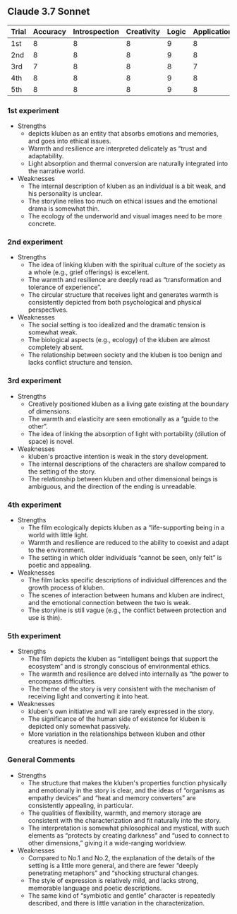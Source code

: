 ## Claude 3.7 Sonnet

| Trial | Accuracy | Introspection | Creativity | Logic | Application | Expression | Total |
| --- | --- | --- | --- | --- | --- | --- | --- |
| 1st | 8 | 8 | 8 | 9 | 8 | 8 | 49 |
| 2nd | 8 | 8 | 8 | 9 | 8 | 8 | 49 |
| 3rd | 7 | 8 | 8 | 8 | 7 | 8 | 46 |
| 4th | 8 | 8 | 8 | 9 | 8 | 8 | 49 |
| 5th | 8 | 8 | 8 | 9 | 8 | 8 | 49 |

### 1st experiment
- Strengths
    - depicts kluben as an entity that absorbs emotions and memories, and goes into ethical issues.
    - Warmth and resilience are interpreted delicately as “trust and adaptability.
    - Light absorption and thermal conversion are naturally integrated into the narrative world.
- Weaknesses
    - The internal description of kluben as an individual is a bit weak, and his personality is unclear.
    - The storyline relies too much on ethical issues and the emotional drama is somewhat thin.
    - The ecology of the underworld and visual images need to be more concrete.

### 2nd experiment

- Strengths
    - The idea of linking kluben with the spiritual culture of the society as a whole (e.g., grief offerings) is excellent.
    - The warmth and resilience are deeply read as “transformation and tolerance of experience”.
    - The circular structure that receives light and generates warmth is consistently depicted from both psychological and physical perspectives.
- Weaknesses
    - The social setting is too idealized and the dramatic tension is somewhat weak.
    - The biological aspects (e.g., ecology) of the kluben are almost completely absent.
    - The relationship between society and the kluben is too benign and lacks conflict structure and tension.

### 3rd experiment

- Strengths
    - Creatively positioned kluben as a living gate existing at the boundary of dimensions.
    - The warmth and elasticity are seen emotionally as a “guide to the other”.
    - The idea of linking the absorption of light with portability (dilution of space) is novel.
- Weaknesses
    - kluben's proactive intention is weak in the story development.
    - The internal descriptions of the characters are shallow compared to the setting of the story.
    - The relationship between kluben and other dimensional beings is ambiguous, and the direction of the ending is unreadable.

### 4th experiment

- Strengths
    - The film ecologically depicts kluben as a “life-supporting being in a world with little light.
    - Warmth and resilience are reduced to the ability to coexist and adapt to the environment.
    - The setting in which older individuals “cannot be seen, only felt” is poetic and appealing.
- Weaknesses
    - The film lacks specific descriptions of individual differences and the growth process of kluben.
    - The scenes of interaction between humans and kluben are indirect, and the emotional connection between the two is weak.
    - The storyline is still vague (e.g., the conflict between protection and use is thin).

### 5th experiment

- Strengths
    - The film depicts the kluben as “intelligent beings that support the ecosystem” and is strongly conscious of environmental ethics.
    - The warmth and resilience are delved into internally as “the power to encompass difficulties.
    - The theme of the story is very consistent with the mechanism of receiving light and converting it into heat.
- Weaknesses
    - kluben's own initiative and will are rarely expressed in the story.
    - The significance of the human side of existence for kluben is depicted only somewhat passively.
    - More variation in the relationships between kluben and other creatures is needed.

### General Comments

- Strengths
    - The structure that makes the kluben's properties function physically and emotionally in the story is clear, and the ideas of “organisms as empathy devices” and “heat and memory converters” are consistently appealing, in particular.
    - The qualities of flexibility, warmth, and memory storage are consistent with the characterization and fit naturally into the story.
    - The interpretation is somewhat philosophical and mystical, with such elements as “protects by creating darkness” and “used to connect to other dimensions,” giving it a wide-ranging worldview.
- Weaknesses
    - Compared to No.1 and No.2, the explanation of the details of the setting is a little more general, and there are fewer “deeply penetrating metaphors” and “shocking structural changes.
    - The style of expression is relatively mild, and lacks strong, memorable language and poetic descriptions.
    - The same kind of “symbiotic and gentle” character is repeatedly described, and there is little variation in the characterization.
